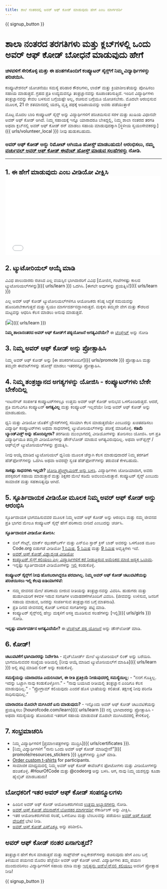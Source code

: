 ```yaml
---
title: ಶಾಲೆ ನಂತರದಲ್ಲಿ ಅವರ್ ಆಫ್ ಕೋಡ್ ಮಾಡುವುದು ಹೇಗೆ ಎಂಬ ಮಾರ್ಗದರ್ಶಿ
---
```


{{ signup_button }}

# ಶಾಲಾ ನಂತರದ ತರಗತಿಗಳು ಮತ್ತು ಕ್ಲಬ್‌ಗಳಲ್ಲಿ ಒಂದು ಅವರ್ ಆಫ್ ಕೋಡ್‌ ಬೋಧನೆ ಮಾಡುವುದು ಹೇಗೆ

### ಚಳವಳಿಗೆ ಸೇರಿಕೊಳ್ಳಿ ಮತ್ತು ಈ ಹಂತಗಳೊಂದಿಗೆ ಕಂಪ್ಯೂಟರ್ ಸೈನ್ಸ್‌ಗೆ ನಿಮ್ಮ ವಿದ್ಯಾರ್ಥಿಗಳನ್ನು ಪರಿಚಯಿಸಿ.

ಕಂಪ್ಯೂಟೇಶನಲ್‌ ಯೋಚನೆಯು ಸಮಸ್ಯೆ ಪರಿಹಾರ ಕೌಶಲಗಳು, ಲಾಜಿಕ್ ಮತ್ತು ಕ್ರಿಯಾಶೀಲತೆಯನ್ನು ಪೋಷಿಸಲು ಸಹಾಯ ಮಾಡುತ್ತದೆ. ಗ್ರಹದ ಪ್ರತಿ ಉದ್ಯಮವನ್ನೂ ತಂತ್ರಜ್ಞಾನವನ್ನು ರೂಪಾಂತರಿಸುತ್ತಿದೆ. ಇಂದಿನ ವಿದ್ಯಾರ್ಥಿಗಳು ತಂತ್ರಜ್ಞಾನವನ್ನು ಕೇವಲ ಬಳಸುವ ಬಗ್ಗೆಯಷ್ಟೇ ಅಲ್ಲ, ರಚಿಸುವ ಬಗ್ಗೆಯೂ ಯೋಚಿಸಬೇಕು. ಮೊದಲೇ ಆರಂಭಿಸುವ ಮೂಲಕ, 21 ನೇ ಶತಮಾನದಲ್ಲಿ ಯಶಸ್ವಿ ವೃತ್ತಿ ಪಥಕ್ಕೆ ಅಡಿಪಾಯವನ್ನು ಅವರು ಪಡೆಯುತ್ತಾರೆ

ಮೊಟ್ಟ ಮೊದಲ ಬಾರಿ ಕಂಪ್ಯೂಟರ್ ಸೈನ್ಸ್ ಅನ್ನು ವಿದ್ಯಾರ್ಥಿಗಳಿಗೆ ಪರಿಚಯಿಸುವ ಸರಳ ಮತ್ತು ಖುಷಿಯ ವಿಧಾನವೇ ಅವರ್ ಆಫ್ ಕೋಡ್ ಆಗಿದೆ. ನಿಮ್ಮ ಸಹಾಯಕ್ಕೆ ಇನ್ನೂ ಯಾರಾದರೂ ಬೇಕಿದ್ದಲ್ಲಿ, ನಿಮ್ಮ ಶಾಲಾ ನಂತರದ ತರಗತಿ ಅಥವಾ ಕ್ಲಬ್‌ನಲ್ಲಿ ಅವರ್ ಆಫ್ ಕೋಡ್ ರನ್ ಮಾಡಲು ಸಹಾಯ ಮಾಡುವುದಕ್ಕಾಗಿ [ಸ್ಥಳೀಯ ಸ್ವಯಂಸೇವಕರನ್ನು]({{ urls/volunteer_local }}) ನೀವು ಹುಡುಕಬಹುದು.

### ಅವರ್ ಆಫ್ ಕೋಡ್ ಅನ್ನು ರಿಮೋಟ್ ಆಗಿಯೂ ಹೋಸ್ಟ್‌ ಮಾಡಬಹುದು! ಆರಂಭಿಸಲು, ನಮ್ಮ [ವರ್ಚುವಲ್ ಅವರ್ ಆಫ್ ಕೋಡ್ ಈವೆಂಟ್ ಹೋಸ್ಟ್ ಮಾಡುವ ಸಲಹೆಗಳನ್ನು](https://hourofcode.com/us/how-to/virtual) ನೋಡಿ.

* * *

## 1. ಈ ಹೇಗೆ ಮಾಡುವುದು ಎಂಬ ವೀಡಿಯೋ ವೀಕ್ಷಿಸಿ <iframe width="500" height="255" src="//www.youtube.com/embed/SrnvvWDm73k" frameborder="0" allowfullscreen></iframe> 

## 2. ಟ್ಯುಟೋರಿಯಲ್ ಆಯ್ಕೆ ಮಾಡಿ

ವಿವಿಧ ಪಾಲುದಾರರು ರಚಿಸಿದ ಎಲ್ಲ ವಯಸ್ಸಿನ ಭಾಗಿದಾರರಿಗೆ ವಿವಿಧ [ಮೋಜಿನ, ಗಂಟೆಗಳಷ್ಟು ಕಾಲದ ಟ್ಯುಟೋರಿಯಲ್‌ಗಳನ್ನು]({{ urls/learn }}) ಒದಗಿಸಿ. [ಈಗಲೇ ಅವುಗಳನ್ನು ಪ್ರಯತ್ನಿಸಿ!]({{ urls/learn }})

ಎಲ್ಲ ಅವರ್ ಆಫ್ ಕೋಡ್ ಟ್ಯುಟೋರಿಯಲ್‌ಗಳಿಗೂ ಆಯೋಜಕರು ಕನಿಷ್ಠ ಸಿದ್ಧತೆ ಸಮಯವನ್ನು ಹೊಂದಿರಬೇಕಾಗುತ್ತದೆ ಮತ್ತು ಸ್ವಯಂ ಮಾರ್ಗದರ್ಶನದ್ದಾಗಿರುತ್ತದೆ. ಮಕ್ಕಳು ತಮ್ಮದೇ ವೇಗ ಮತ್ತು ಕೌಶಲದ ಮಟ್ಟವನ್ನು ಆಧರಿಸಿ ಕೆಲಸ ಮಾಡಲು ಅನುವು ಮಾಡುತ್ತದೆ.

[![](/images/fit-700/tutorials.png)]({{ urls/learn }})

**ನಿಮ್ಮ ಶಾಲಾನಂತರದ ಅವರ್ ಆಫ್ ಕೋಡ್‌ಗೆ ಪಠ್ಯಯೋಜನೆ ಅಗತ್ಯವಿದೆಯೇ?** ಈ [ಟೆಂಪ್ಲೇಟ್](/files/AfterschoolEducatorLessonPlanOutline.docx) ಅನ್ನು ನೋಡಿ

## 3. ನಿಮ್ಮ ಅವರ್ ಆಫ್ ಕೋಡ್ ಅನ್ನು ಪ್ರೋತ್ಸಾಹಿಸಿ

ನಿಮ್ಮ ಅವರ್ ಆಫ್ ಕೋಡ್ ಅನ್ನು [ಈ ಪರಿಕರಗಳೊಂದಿಗೆ]({{ urls/promote }}) ಪ್ರೋತ್ಸಾಹಿಸಿ ಮತ್ತು ತಮ್ಮದೇ ಈವೆಂಟ್‌ಗಳನ್ನು ಹೋಸ್ಟ್‌ ಮಾಡಲು ಇತರರನ್ನೂ ಪ್ರೋತ್ಸಾಹಿಸಿ.

## 4. ನಿಮ್ಮ ತಂತ್ರಜ್ಞಾನದ ಅಗತ್ಯಗಳನ್ನು ಯೋಜಿಸಿ - ಕಂಪ್ಯೂಟರ್‌ಗಳು ಬೇಕೇ ಬೇಕೆಂದಿಲ್ಲ

ಇಂಟರ್ನೆಟ್ ಸಂಪರ್ಕಿತ ಕಂಪ್ಯೂಟರ್‌ಗಳಲ್ಲೂ ಉತ್ತಮ ಅವರ್ ಆಫ್ ಕೋಡ್ ಅನುಭವ ಒಳಗೊಂಡಿರುತ್ತದೆ. ಆದರೆ, ಪ್ರತಿ ಮಗುವಿಗೂ ಕಂಪ್ಯೂಟರ್ **ಅಗತ್ಯವಿಲ್ಲ** ಮತ್ತು ಕಂಪ್ಯೂಟರ್ ಇಲ್ಲದೆಯೇ ನೀವು ಅವರ್ ಆಫ್ ಕೋಡ್ ಅನ್ನು ಮಾಡಬಹುದು.

ಧ್ವನಿ ಮತ್ತು ವೀಡಿಯೋ ಜೊತೆಗೆ ಬ್ರೌಸರ್‌ಗಳಲ್ಲಿ ಸರಿಯಾಗಿ ಕೆಲಸ ಮಾಡುತ್ತದೆಯೇ ಎಂಬುದನ್ನು ಖಚಿತಪಡಿಸಲು ವಿದ್ಯಾರ್ಥಿ ಕಂಪ್ಯೂಟರ್‌ಗಳು ಅಥವಾ ಸಾಧನಗಳಲ್ಲಿ ಟ್ಯುಟೋರಿಯಲ್‌ಗಳನ್ನು ಪರೀಕ್ಷೆ ಮಾಡಿಕೊಳ್ಳಿ. **ಕಡಿಮೆ ಬ್ಯಾಂಡ್‌ವಿಡ್ತ್ ಅನ್ನು ಹೊಂದಿದ್ದೀರಾ?** ತರಗತಿಯ ಮುಂಭಾಗದಲ್ಲಿ ವೀಡಿಯೋಗಳನ್ನು ತೋರಿಸಲು ಯೋಜಿಸಿ. ಆಗ ಪ್ರತಿ ವಿದ್ಯಾರ್ಥಿಯೂ ತಮ್ಮದೇ ವೀಡಿಯೋಗಳನ್ನು ಡೌನ್‌ಲೋಡ್‌ ಮಾಡುವ ಅಗತ್ಯವಿರುವುದಿಲ್ಲ. ಅಥವಾ ಅನ್‌ಪ್ಲಗ್ಡ್ / ಆಫ್‌ಲೈನ್‌ ಟ್ಯುಟೋರಿಯಲ್‌ಗಳನ್ನು ಪ್ರಯತ್ನಿಸಿ.

ನೀವು ಆಯ್ಕೆ ಮಾಡಿದ ಟ್ಯುಟೋರಿಯಲ್‌ ಧ್ವನಿಯ ಮೂಲಕ ಚೆನ್ನಾಗಿ ಕೆಲಸ ಮಾಡುವುದಾದರೆ ನಿಮ್ಮ ತರಗತಿಗೆ ಹೆಡ್‌ಫೋನ್‌ಗಳನ್ನು ಒದಗಿಸಿ ಅಥವಾ ಅವರದ್ದೇ ಸ್ವಂತ ಹೆಡ್‌ಫೋನ್‌ಗಳನ್ನು ತರುವಂತೆ ಕೇಳಬಹುದು.

**ಸಾಕಷ್ಟು ಸಾಧನಗಳು ಇಲ್ಲವೇ?** [ಜೋಡಿ ಪ್ರೋಗ್ರಾಮಿಂಗ್‌ ಅನ್ನು ಬಳಸಿ](https://www.youtube.com/watch?v=vgkahOzFH2Q). ವಿದ್ಯಾರ್ಥಿಗಳು ಜೋಡಿಯಾದಾಗ, ಅವರು ಪರಸ್ಪರರಿಗೆ ಸಹಾಯ ಮಾಡುತ್ತಾರೆ ಮತ್ತು ಶಿಕ್ಷಕರ ಮೇಲೆ ಕಡಿಮೆ ಅವಲಂಬಿಸಿರುತ್ತಾರೆ. ಕಂಪ್ಯೂಟರ್ ಸೈನ್ಸ್ ಎಂಬುದು ಸಾಮಾಜಿಕ ಮತ್ತು ಸಹಕಾರಿತ್ವವೂ ಆಗಿದೆ.

## 5. ಸ್ಫೂರ್ತಿದಾಯಕ ವೀಡಿಯೋ ಮೂಲಕ ನಿಮ್ಮ ಅವರ್ ಆಫ್ ಕೋಡ್ ಅನ್ನು ಆರಂಭಿಸಿ

ಸ್ಫೂರ್ತಿದಾಯಕ ಭಾಗವಹಿಸುವವರ ಮೂಲಕ ನಿಮ್ಮ ಅವರ್ ಆಫ್ ಕೋಡ್ ಅನ್ನು ಆರಂಭಿಸಿ ಮತ್ತು ನಮ್ಮ ಜೀವನದ ಪ್ರತಿ ಭಾಗದ ಮೇಲೂ ಕಂಪ್ಯೂಟರ್ ಸೈನ್ಸ್ ಹೇಗೆ ಪರಿಣಾಮ ಬೀರಿದೆ ಎಂಬುದನ್ನು ಚರ್ಚಿಸಿ.

**ಸ್ಫೂರ್ತಿದಾಯಕ ವೀಡಿಯೋ ತೋರಿಸಿ:**

- ಬಿಲ್ ಗೇಟ್ಸ್, ಮಾರ್ಕ್ ಝುಕರ್‌ಬರ್ಗ್‌ ಮತ್ತು ಎನ್‌ಬಿಎ ಸ್ಟಾರ್ ಕ್ರಿಸ್ ಬಾಶ್ ಅವರನ್ನು ಒಳಗೊಂಡ ಮೂಲ Code.org ಬಿಡುಗಡೆ ವೀಡಿಯೋ [1 ನಿಮಿಷ](https://www.youtube.com/watch?v=qYZF6oIZtfc), [5 ನಿಮಿಷ](https://www.youtube.com/watch?v=nKIu9yen5nc) ಮತ್ತು [9 ನಿಮಿಷ](https://www.youtube.com/watch?v=dU1xS07N-FA) ಆವೃತ್ತಿಗಳು ಇವೆ.
- [ಅವರ್ ಆಫ್‌ ಕೋಡ್ ವಿಶ್ವಾದ್ಯಂತ ವೀಡಿಯೋ](https://www.youtube.com/watch?v=KsOIlDT145A)
- [ಕಂಪ್ಯೂಟರ್ ಸೈನ್ಸ್ ಕಲಿಯಲು ಎಲ್ಲ ವಿದ್ಯಾರ್ಥಿಗಳಿಗೆ ಕರೆ ನೀಡುತ್ತಿರುವ ಅಮೆರಿಕದ ಮಾಜಿ ಅಧ್ಯಕ್ಷ ಒಬಾಮ](https://www.youtube.com/watch?v=6XvmhE1J9PY).
- ಇನ್ನಷ್ಟು ಸ್ಫೂರ್ತಿದಾಯಕ ವೀಡಿಯೋಗಳನ್ನು [ಇಲ್ಲಿ](https://www.youtube.com/playlist?list=PLzdnOPI1iJNfpD8i4Sx7U0y2MccnrNZuP) ಕಂಡುಕೊಳ್ಳಿ.

**ಕಂಪ್ಯೂಟರ್ ಸೈನ್ಸ್‌ಗೆ ನೀವು ಹೊಸಬರಾಗಿದ್ದರೂ ಪರವಾಗಿಲ್ಲ. ನಿಮ್ಮ ಅವರ್ ಆಫ್ ಕೋಡ್ ಚಟುವಟಿಕೆಯನ್ನು ಪರಿಚಯಿಸಲು ಇಲ್ಲಿ ಕೆಲವು ಐಡಿಯಾಗಳಿವೆ:**

- ನಮ್ಮ ಜೀವನದ ಮೇಲೆ ಪರಿಣಾಮ ಬೀರುವ ರೀತಿಯನ್ನು ತಂತ್ರಜ್ಞಾನವನ್ನು ವಿವರಿಸಿ. ಹುಡುಗರು ಮತ್ತು ಹುಡುಗಿಯರಿಗೆ ಕಳವಳ ಇರುವ ಸಂಗತಿಗಳ ಉದಾಹರಣೆಗಳೊಂದಿಗೆ ವಿವರಿಸಿ. (ಜೀವವನ್ನು ಉಳಿಸುವ, ಜನರಿಗೆ ಸಹಾಯ ಮಾಡುವ, ಜನರನ್ನು ಸಂಪರ್ಕಿಸುವ ತಂತ್ರಜ್ಞಾನದ ಬಗ್ಗೆ ಮಾತನಾಡಿ).
- ಪ್ರತಿ ದಿನದ ಜೀವನದಲ್ಲಿ ಕೋಡ್ ಬಳಸುವ ಸಂಗತಿಗಳನ್ನು ಪಟ್ಟಿ ಮಾಡಿ.
- ಕಂಪ್ಯೂಟರ್ ಸೈನ್ಸ್‌ನಲ್ಲಿ ಹೆಣ್ಣು ಮಕ್ಕಳಿಗೆ ಆಸಕ್ತಿ ಮೂಡಿಸುವ ಸಲಹೆಗಳನ್ನು [ಇಲ್ಲಿ]({{ urls/girls }}) ನೋಡಿ.

**ಇನ್ನಷ್ಟು ಮಾರ್ಗದರ್ಶನ ಅಗತ್ಯವಿದೆಯೇ?** ಈ [ಟೆಂಪ್ಲೇಟ್ ಪಠ್ಯ ಯೋಜನೆ](/files/AfterschoolEducatorLessonPlanOutline.docx) ಅನ್ನು ಡೌನ್‌ಲೋಡ್ ಮಾಡಿ.

## 6. ಕೋಡ್!

**ಚಟುವಟಿಕೆಗೆ ಭಾಗಿದಾರರನ್ನು ನಿರ್ದೇಶಿಸಿ** - ವೈಟ್‌ಬೋರ್ಡ್‌ ಮೇಲೆ ಟ್ಯುಟೋರಿಯಲ್ ಲಿಂಕ್ ಅನ್ನು ಬರೆಯಿರಿ. ಭಾಗವಹಿಸುವವರ ಸಂಖ್ಯೆಯ ಅಡಿಯಲ್ಲಿ [ನೀವು ಆಯ್ಕೆ ಮಾಡಿದ ಟ್ಯುಟೋರಿಯಲ್‌ಗೆ ಮಾಹಿತಿ]({{ urls/learn }}) ಅಲ್ಲಿ ಪಟ್ಟಿ ಮಾಡಿದ ಲಿಂಕ್ ಅನ್ನು ಕಂಡುಕೊಳ್ಳಿ.

**ಸಮಸ್ಯೆಯನ್ನು ಯಾರಾದರೂ ಎದುರಿಸಿದಾಗ, ಈ ರೀತಿ ಪ್ರತಿಕ್ರಿಯೆ ನೀಡುವುದರಲ್ಲಿ ಸಮಸ್ಯೆಯಿಲ್ಲ:** - “ನನಗೆ ಗೊತ್ತಿಲ್ಲ. ಇದನ್ನು ಒಟ್ಟಾಗಿ ನಾವು ಕಂಡುಕೊಳ್ಳೋಣ.” - “ನಾವು ಬಯಸಿದ ರೀತಿಯಲ್ಲಿ ತಂತ್ರಜ್ಞಾನ ಎಂದಿಗೂ ಕೆಲಸ ಮಾಡುವುದಿಲ್ಲ.” - “ಪ್ರೋಗ್ರಾಮ್‌ ಕಲಿಯವುದು ಎಂದರೆ ಹೊಸ ಭಾಷೆಯನ್ನು ಕಲಿತಂತೆ. ತಕ್ಷಣಕ್ಕೆ ನೀವು ಪರಿಣಿತಿ ಸಾಧಿಸುವುದಿಲ್ಲ.”

**ಯಾರಾದರೂ ಮೊದಲೇ ಮಗಿಸಿದರೆ ಏನು ಮಾಡುವುದು?** - ಇನ್ನೊಂದು ಅವರ್ ಆಫ್ ಕೋಡ್ ಚಟುವಟಿಕೆಯನ್ನು ಪ್ರಯತ್ನಿಸಲು [hourofcode.com/learn]({{ urls/learn }}) ನಲ್ಲಿ ಭಾಗಿದಾರರನ್ನು ಪ್ರೋತ್ಸಾಹಿಸಿ - ಅಥವಾ ಸಮಸ್ಯೆಯನ್ನು ಹೊಂದಿರುವ ಇತರರಿಗೆ ಸಹಾಯ ಮಾಡುವಂತೆ ಮೊದಲೇ ಮುಗಿಸಿದವರಲ್ಲಿ ಕೇಳಿಕೊಳ್ಳಿ.

## 7. ಸಂಭ್ರಮಾಚರಿಸಿ

- ನಿಮ್ಮ ವಿದ್ಯಾರ್ಥಿಗಳಿಗೆ [ಪ್ರಮಾಣಪತ್ರಗಳನ್ನು ಮುದ್ರಿಸಿ]({{ urls/certificates }}).
- [ನಿಮ್ಮ ವಿದ್ಯಾರ್ಥಿಗಳಿಗೆ "ನಾನು ಒಂದು ಅವರ್ ಆಫ್ ಕೋಡ್ ಮಾಡಿದ್ದೇನೆ!"]({{ promote/resources_stickers }}) ಸ್ಟಿಕ್ಕರ್‌ಗಳನ್ನು ಪ್ರಿಂಟ್ ಮಾಡಿ.
- [Order custom t-shirts](https://www.amazon.com/stores/Code/page/8557B2A6-EBF2-4C9F-95C5-C3256FBA0220?ref_=ast_bln) for participants.
- ಸಾಮಾಜಿಕ ಮಾಧ್ಯಮದಲ್ಲಿ ನಿಮ್ಮ ಅವರ್ ಆಫ್ ಕೋಡ್ ಈವೆಂಟ್‌ನ ಫೋಟೋಗಳು ಮತ್ತು ವೀಡಿಯೋಗಳನ್ನು ಹಂಚಿಕೊಳ್ಳಿ. #HourOfCode ಮತ್ತು @codeorg ಅನ್ನು ಬಳಸಿ. ಆಗ, ನಾವು ನಿಮ್ಮ ಯಶಸ್ಸನ್ನು ಕೂಡಾ ಹೈಲೈಟ್ ಮಾಡಬಹುದು!

## ಬೋಧಕರಿಗೆ ಇತರ ಅವರ್ ಆಫ್ ಕೋಡ್ ಸಂಪನ್ಮೂಲಗಳು

- ಹಿಂದಿನ ಅವರ್ ಆಫ್ ಕೋಡ್ ಆಯೋಜಕರುಗಳಿಂದ [ಉತ್ತಮ ಅಭ್ಯಾಸಗಳನ್ನು](http://www.slideshare.net/TeachCode/hour-of-code-best-practices-for-successful-educators-51273466) ನೋಡಿ.
- [ಅವರ್ ಆಫ್ ಕೋಡ್ ವೆಬಿನಾರ್‌ಗೆ ಬೋಧಕರ ಮಾರ್ಗದರ್ಶಿ](https://youtu.be/EJeMeSW2-Mw) ರೆಕಾರ್ಡಿಂಗ್ ಅನ್ನು ವೀಕ್ಷಿಸಿ.
- ಇತರ ಆಯೋಜಕರುಗಳಿಂದ ಸಲಹೆ, ಒಳನೋಟ ಮತ್ತು ಬೆಂಬಲವನ್ನು ಪಡೆಯಲು [ಅವರ್ ಆಫ್ ಕೋಡ್ ವೇದಿಕೆಗೆ](http://forum.code.org/c/plc/hour-of-code) ಭೇಟಿ ನೀಡಿ.
- [ಅವರ್ ಆಫ್ ಕೋಡ್ ಎಫ್‌ಎಕ್ಯೂ](https://support.code.org/hc/en-us/categories/200147083-Hour-of-Code) ಅನ್ನು ಪರಿಶೀಲಿಸಿ.

## ಅವರ್ ಆಫ್ ಕೋಡ್ ನಂತರ ಏನಾಗುತ್ತದೆ?

ತಂತ್ರಜ್ಞಾನ ಹೇಗೆ ಕೆಲಸ ಮಾಡುತ್ತದೆ ಮತ್ತು ಸಾಫ್ಟ್‌ವೇರ್ ಅಪ್ಲಿಕೇಶನ್‌ಗಳನ್ನು ರಚಿಸುವುದು ಹೇಗೆ ಎಂಬ ಬಗ್ಗೆ ತಿಳಿಯುವ ಪಯಣದ ಮೊದಲ ಹೆಜ್ಜೆಯೇ ಅವರ್ ಆಫ್ ಕೋಡ್ ಆಗಿದೆ. ವಿದ್ಯಾರ್ಥಿಗಳು ತಮ್ಮ ಪಯಣ ಮುಂದುವರಿಸಲು ವಿದ್ಯಾರ್ಥಿಗಳಿಗೆ ಸಹಾಯ ಮಾಡಿ ಮತ್ತು [ಇನ್ನಷ್ಟನ್ನು ಆನ್‌ಲೈನ್‌ನಲ್ಲಿ ಕಲಿಯಲು](/beyond) ಅವರಿಗೆ ಪ್ರೋತ್ಸಾಹ ನೀಡಿ!

{{ signup_button }}